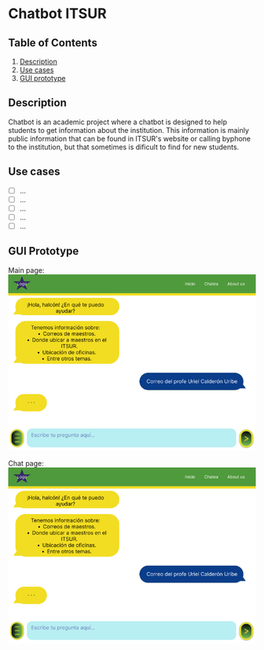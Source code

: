 # Chatbot ITSUR

## Table of Contents
1. [Description](#Description)
2. [Use cases](#Use-Cases)
3. [GUI prototype](#GUI-prototype)

## Description
Chatbot is an academic project where a chatbot is designed to help students to get information about the institution. This information is mainly public information that can be found in ITSUR's website or calling byphone to the institution, but that sometimes is dificult to find for new students.

## Use cases
* [ ]  ...
* [ ]  ...
* [ ]  ...
* [ ]  ...
* [ ]  ...

## GUI Prototype

Main page:
<img src="https://github.com/Adrian-Gonzalez190400/Chatbot/blob/master/PrototipoGUIChat.png" width=1000>

Chat page:
<img src="https://github.com/Adrian-Gonzalez190400/Chatbot/blob/master/PrototipoGUIChat.png" width=1000>

